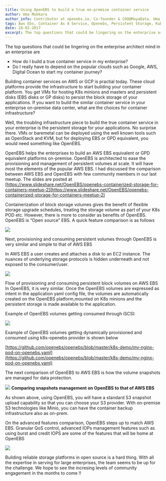 ```yaml
---
title: Using OpenEBS to build a true on-premise container service
author: Uma Mukkara
author_info: Contributor at openebs.io, Co-founder & COO@MayaData. Uma led product development in the early days of MayaData (CloudByte).
tags: Aws Ebs, Container As A Service, Openebs, Persistent Storage, Kubernetes
date: 28-02-2017
excerpt: The top questions that could be lingering on the enterprise architect mind in an enterprise are
---
```


The top questions that could be lingering on the enterprise architect mind in an enterprise are

- How do I build a true container service in my enterprise?
- Do I really have to depend on the popular clouds such as Google, AWS, Digital Ocean to start my container journey?

Building container services on AWS or GCP is practial today. These cloud platforms provide the infrastructure to start building your container platform. You get VMs for hosting K8s minions and masters and persistent disks (EBS disks or GP disks) to persist the block storage of your applications. If you want to build the similar container service in your enterprise on-premise data center, what are the choices for container infrastructure?

Well, the troubling infrastructure piece to build the true container service in your enterprise is the persistent storage for your applications. No surprise there. VMs or baremetal can be deployed using the well known tools such as OpenStack and KVM, but for deploying EBS or GPD equivalent, you would need something like OpenEBS.

OpenEBS helps the enterprises to build an AWS EBS equivalent or GPD equivalent platforms on-premise. OpenEBS is architected to ease the provisioning and management of persistent volumes at scale. It will have most the elements of the popular AWS EBS. I had discussed the comparison between AWS EBS and OpenEBS with few community members in our last meetup. The slides are posted at [https://www.slideshare.net/OpenEBS/openebs-containerized-storage-for-containers-meetup-2](https://www.slideshare.net/OpenEBS/openebs-containerized-storage-for-containers-meetup-2)

Containerization of block storage volumes gives the benefit of flexible storage upgrade schedules, treating the storage volume as part of your K8s POD etc. However, there is more to consider as benefits of OpenEBS. OpenEBS is “Open source” EBS. A quick feature comparison is as follows

![](https://cdn-images-1.medium.com/max/800/1*uu_mIhdqobjf3ftNOtf8KQ.png)

Next, provisioning and consuming persistent volumes through OpenEBS is very similar and simple to that of AWS EBS

In AWS EBS a user creates and attaches a disk to an EC2 instance. The nuances of underlying storage protocols is hidden underneath and not exposed to the consumer/user.

![](https://cdn-images-1.medium.com/max/800/1*zShnxODcXjTNu-X-qsJa5g.png)

Flow of provisioning and consuming persistent block volumes on AWS EBS
In OpenEBS, it is very similar. Once the OpenEBS volumes are expressed as intent in the application yaml config file, the volumes are automatically created on the OpenEBS platform,mounted on K8s minions and the persistent storage is made available to the application.

Example of OpenEBS volumes getting consumed through iSCSI:

![](https://cdn-images-1.medium.com/max/800/1*Mh9MzX5a_YbV9K_LR8EynA.png)

Example of OpenEBS volumes getting dynamically provisioned and consumed using k8s-openebs provider is shown below

[https://github.com/openebs/openebs/blob/master/k8s-demo/my-nginx-pod-on-openebs.yaml](https://github.com/openebs/openebs/blob/master/k8s-demo/my-nginx-pod-on-openebs.yaml)

The next comparison of OpenEBS to AWS EBS is how the volume snapshots are managed for data protection.

![](https://cdn-images-1.medium.com/max/800/1*elAnAeYarCwxeCEyXv_Xow.png)
**Comparing snapshots management on OpenEBS to that of AWS EBS**  

As shown above, using OpenEBS, you will have a standard S3 snapshot upload capability so that you can choose your S3 provider. With on-premise S3 technologies like Minio, you can have the container backup infrastructure also as on-prem.

On the advanced features comparison, OpenEBS steps up to match AWS EBS. Granular QoS control, advanced IOPs management features such as using burst and credit IOPS are some of the features that will be home at OpenEBS

![](https://cdn-images-1.medium.com/max/800/1*1WGi8-GdTamykwgnJ0lqjw.png)

Building reliable storage platforms in open source is a hard thing. With all the expertise in serving for large enterprises, the team seems to be up for the challenge. We hope to see the incresing levels of community engagement in the months to come !!
